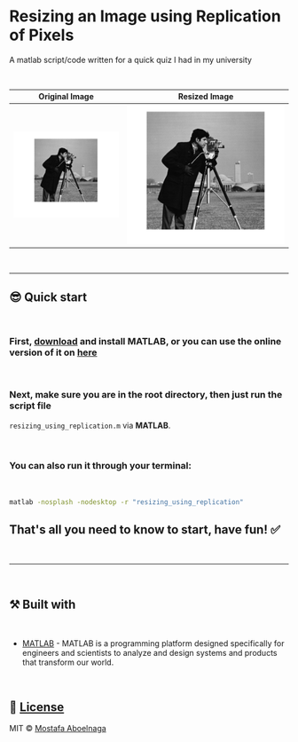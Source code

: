 # Resizing an Image using Replication of Pixels
 A matlab script/code written for a quick quiz I had in my university



<br>

Original Image             |  Resized Image
:-------------------------:|:-------------------------:
![](original_image.png)  |  ![](resized_image.png)

<br>

---

## 😎 **Quick start**

<br>

###  First, [download](https://www.mathworks.com/downloads) and install **MATLAB**, or you can use the online version of it on [here](https://www.mathworks.com/products/matlab-online.html)


<br>

### Next, make sure you are in the root directory, then just run the script file 
`resizing_using_replication.m` via **MATLAB**.

<br>


### You can also run it through your terminal:
<br>

```bash
matlab -nosplash -nodesktop -r "resizing_using_replication"
```

## That's all you need to know to start, have fun! ✅

<br>


---

<br>

##  ⚒️ **Built with**

<br>


- [MATLAB](https://www.mathworks.com/discovery/what-is-matlab.html) - MATLAB is a programming platform designed specifically for engineers and scientists to analyze and design systems and products that transform our world.

<br> 


## 🚩 [License](https://github.com/mostafa-aboelnaga/Resizing-an-Image-using-Replication-of-Pixels/blob/main/LICENSE)

MIT © [Mostafa Aboelnaga](https://github.com/mostafa-aboelnaga/)


